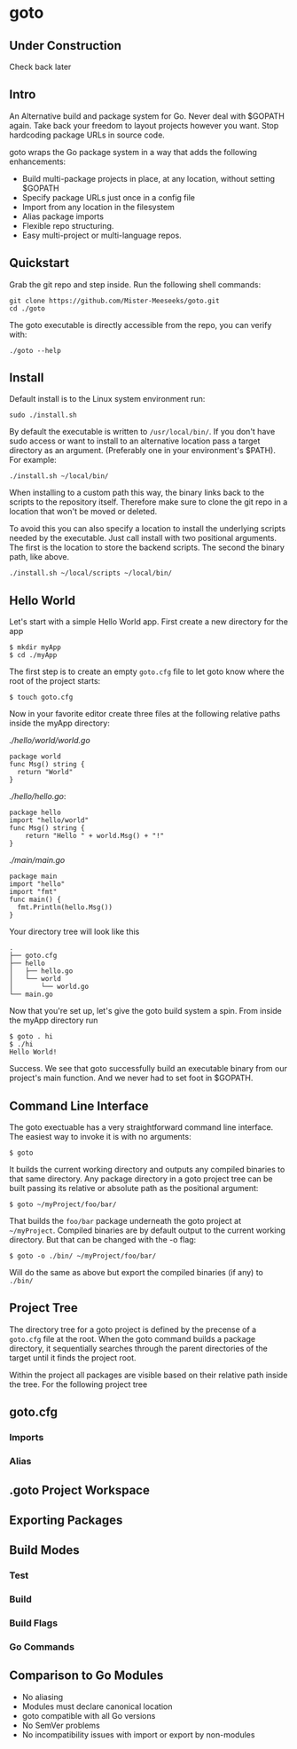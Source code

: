 # goto

## Under Construction

Check back later

## Intro

An Alternative build and package system for Go. Never deal with $GOPATH again. Take back your freedom to 
layout projects however you want. Stop hardcoding package URLs in source code. 

goto wraps the Go package system in a way that adds the following enhancements:

* Build multi-package projects in place, at any location, without setting $GOPATH
* Specify package URLs just once in a config file
* Import from any location in the filesystem
* Alias package imports
* Flexible repo structuring. 
* Easy multi-project or multi-language repos.

## Quickstart

Grab the git repo and step inside. Run the following shell commands:

    git clone https://github.com/Mister-Meeseeks/goto.git
    cd ./goto
    
The goto executable is directly accessible from the repo, you can verify with:

    ./goto --help
    
## Install
    
Default install is to the Linux system environment run:

    sudo ./install.sh
    
By default the executable is written to `/usr/local/bin/`. If you don't have sudo 
access or want to install to an alternative location pass a target directory
as an argument. (Preferably one in your environment's $PATH). For example:

    ./install.sh ~/local/bin/
    
When installing to a custom path this way, the binary links back to the scripts to
the repository itself. Therefore make sure to clone the git repo in a location that
won't be moved or deleted. 

To avoid this you can also specify a location to install the underlying scripts needed
by the executable. Just call install with two positional arguments. The first is the 
location to store the backend scripts. The second the binary path, like above.
    
    ./install.sh ~/local/scripts ~/local/bin/
    
## Hello World

Let's start with a simple Hello World app. First create a new directory for the app

    $ mkdir myApp
    $ cd ./myApp
    
The first step is to create an empty `goto.cfg` file to let goto know where the root of the project
starts:

    $ touch goto.cfg
    
Now in your favorite editor create three files at the following relative paths inside the myApp directory:

*./hello/world/world.go*

    package world
    func Msg() string {
	  return "World"
    }

*./hello/hello.go*:

    package hello
    import "hello/world"
    func Msg() string {
	    return "Hello " + world.Msg() + "!"
    }

*./main/main.go*

    package main
    import "hello"
    import "fmt"
    func main() {
	  fmt.Println(hello.Msg())
    }

Your directory tree will look like this

    .
    ├── goto.cfg
    ├── hello
    │   ├── hello.go
    │   └── world
    │       └── world.go
    └── main.go

Now that you're set up, let's give the goto build system a spin. From inside the myApp directory run

    $ goto . hi
    $ ./hi
    Hello World!
    
Success. We see that goto successfully build an executable binary from our project's main function.
And we never had to set foot in $GOPATH.

## Command Line Interface

The goto exectuable has a very straightforward command line interface. The easiest way to invoke it is
with no arguments: 

    $ goto

It builds the current working directory and outputs any compiled binaries to that same directory. 
Any package directory in a goto project tree can be built passing its relative or absolute path as the
positional argument:

    $ goto ~/myProject/foo/bar/

That builds the `foo/bar` package underneath the goto project at `~/myProject`. Compiled binaries are
by default output to the current working directory. But that can be changed with the -o flag:

    $ goto -o ./bin/ ~/myProject/foo/bar/
    
Will do the same as above but export the compiled binaries (if any) to `./bin/`

## Project Tree

The directory tree for a goto project is defined by the precense of a `goto.cfg` file at the root.
When the goto command builds a package directory, it sequentially searches through the parent directories
of the target until it finds the project root. 

Within the project all packages are visible based on their relative path inside the tree. For the 
following project tree

## goto.cfg

### Imports

### Alias

## .goto Project Workspace

## Exporting Packages

## Build Modes

### Test

### Build

### Build Flags

### Go Commands

## Comparison to Go Modules

* No aliasing
* Modules must declare canonical location
* goto compatible with all Go versions
* No SemVer problems
* No incompatibility issues with import or export by non-modules

